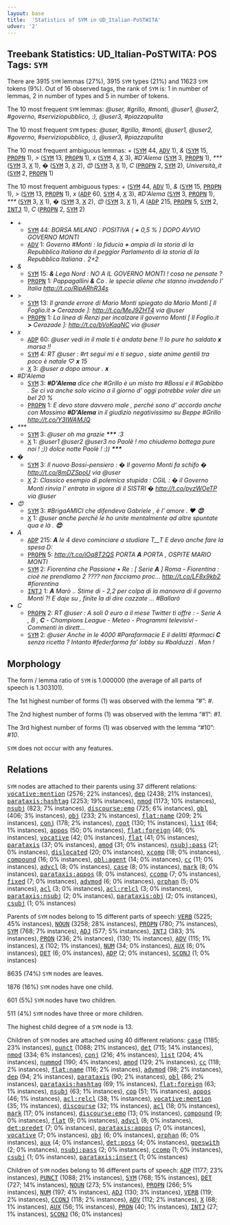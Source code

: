 ```yaml
---
layout: base
title:  'Statistics of SYM in UD_Italian-PoSTWITA'
udver: '2'
---
```


## Treebank Statistics: UD_Italian-PoSTWITA: POS Tags: `SYM`

There are 3915 `SYM` lemmas (27%), 3915 `SYM` types (21%) and 11623 `SYM` tokens (9%).
Out of 16 observed tags, the rank of `SYM` is: 1 in number of lemmas, 2 in number of types and 5 in number of tokens.

The 10 most frequent `SYM` lemmas: <em>@user, #grillo, #monti, @user1, @user2, #governo, #serviziopubblico, :), @user3, #piazzapulita</em>

The 10 most frequent `SYM` types:  <em>@user, #grillo, #monti, @user1, @user2, #governo, #serviziopubblico, :), @user3, #piazzapulita</em>

The 10 most frequent ambiguous lemmas: <em>+</em> (<tt><a href="it_postwita-pos-SYM.html">SYM</a></tt> 44, <tt><a href="it_postwita-pos-ADV.html">ADV</a></tt> 1), <em>&</em> (<tt><a href="it_postwita-pos-SYM.html">SYM</a></tt> 15, <tt><a href="it_postwita-pos-PROPN.html">PROPN</a></tt> 1), <em>></em> (<tt><a href="it_postwita-pos-SYM.html">SYM</a></tt> 13, <tt><a href="it_postwita-pos-PROPN.html">PROPN</a></tt> 1), <em>x</em> (<tt><a href="it_postwita-pos-SYM.html">SYM</a></tt> 4, <tt><a href="it_postwita-pos-X.html">X</a></tt> 3), <em>#D'Alema</em> (<tt><a href="it_postwita-pos-SYM.html">SYM</a></tt> 3, <tt><a href="it_postwita-pos-PROPN.html">PROPN</a></tt> 1), <em>***</em> (<tt><a href="it_postwita-pos-SYM.html">SYM</a></tt> 3, <tt><a href="it_postwita-pos-X.html">X</a></tt> 1), <em>�</em> (<tt><a href="it_postwita-pos-SYM.html">SYM</a></tt> 3, <tt><a href="it_postwita-pos-X.html">X</a></tt> 2), <em>😍</em> (<tt><a href="it_postwita-pos-SYM.html">SYM</a></tt> 3, <tt><a href="it_postwita-pos-X.html">X</a></tt> 1), <em>C</em> (<tt><a href="it_postwita-pos-PROPN.html">PROPN</a></tt> 2, <tt><a href="it_postwita-pos-SYM.html">SYM</a></tt> 2), <em>Università_it</em> (<tt><a href="it_postwita-pos-SYM.html">SYM</a></tt> 2, <tt><a href="it_postwita-pos-PROPN.html">PROPN</a></tt> 1)

The 10 most frequent ambiguous types:  <em>+</em> (<tt><a href="it_postwita-pos-SYM.html">SYM</a></tt> 44, <tt><a href="it_postwita-pos-ADV.html">ADV</a></tt> 1), <em>&</em> (<tt><a href="it_postwita-pos-SYM.html">SYM</a></tt> 15, <tt><a href="it_postwita-pos-PROPN.html">PROPN</a></tt> 1), <em>></em> (<tt><a href="it_postwita-pos-SYM.html">SYM</a></tt> 13, <tt><a href="it_postwita-pos-PROPN.html">PROPN</a></tt> 1), <em>x</em> (<tt><a href="it_postwita-pos-ADP.html">ADP</a></tt> 60, <tt><a href="it_postwita-pos-SYM.html">SYM</a></tt> 4, <tt><a href="it_postwita-pos-X.html">X</a></tt> 3), <em>#D'Alema</em> (<tt><a href="it_postwita-pos-SYM.html">SYM</a></tt> 3, <tt><a href="it_postwita-pos-PROPN.html">PROPN</a></tt> 1), <em>***</em> (<tt><a href="it_postwita-pos-SYM.html">SYM</a></tt> 3, <tt><a href="it_postwita-pos-X.html">X</a></tt> 1), <em>�</em> (<tt><a href="it_postwita-pos-SYM.html">SYM</a></tt> 3, <tt><a href="it_postwita-pos-X.html">X</a></tt> 2), <em>😍</em> (<tt><a href="it_postwita-pos-SYM.html">SYM</a></tt> 3, <tt><a href="it_postwita-pos-X.html">X</a></tt> 1), <em>A</em> (<tt><a href="it_postwita-pos-ADP.html">ADP</a></tt> 215, <tt><a href="it_postwita-pos-PROPN.html">PROPN</a></tt> 5, <tt><a href="it_postwita-pos-SYM.html">SYM</a></tt> 2, <tt><a href="it_postwita-pos-INTJ.html">INTJ</a></tt> 1), <em>C</em> (<tt><a href="it_postwita-pos-PROPN.html">PROPN</a></tt> 2, <tt><a href="it_postwita-pos-SYM.html">SYM</a></tt> 2)


* <em>+</em>
  * <tt><a href="it_postwita-pos-SYM.html">SYM</a></tt> 44: <em>BORSA MILANO : POSITIVA ( <b>+</b> 0,5 % ) DOPO AVVIO GOVERNO MONTI</em>
  * <tt><a href="it_postwita-pos-ADV.html">ADV</a></tt> 1: <em>Governo #Monti : la fiducia <b>+</b> ampia di la storia di la Repubblica Italiana da il peggior Parlamento di la storia di la Repubblica Italiana . 2+2</em>
* <em>&</em>
  * <tt><a href="it_postwita-pos-SYM.html">SYM</a></tt> 15: <em><b>&</b> Lega Nord : NO A IL GOVERNO MONTI ! cosa ne pensate ?</em>
  * <tt><a href="it_postwita-pos-PROPN.html">PROPN</a></tt> 1: <em>Pappagallini <b>&</b> Co . le specie aliene che stanno invadendo l' Italia http://t.co/RipARhR34s</em>
* <em>></em>
  * <tt><a href="it_postwita-pos-SYM.html">SYM</a></tt> 13: <em>Il grande errore di Mario Monti spiegato da Mario Monti [ Il Foglio.it <b>></b> Cerazade ]: http://t.co/MeJ9ZHT4 via @user</em>
  * <tt><a href="it_postwita-pos-PROPN.html">PROPN</a></tt> 1: <em>La linea di Renzi per incalzare il governo Monti [ Il Foglio.it <b>></b> Cerazade ]: http://t.co/bVoKqqNC via @user</em>
* <em>x</em>
  * <tt><a href="it_postwita-pos-ADP.html">ADP</a></tt> 60: <em>@user vedi in il male ti è andata bene !! Io pure ho saldato <b>x</b> marsa !!</em>
  * <tt><a href="it_postwita-pos-SYM.html">SYM</a></tt> 4: <em>RT @user : #rt segui mi e ti seguo , siate anime gentili tra poco è natale ♡ <b>x</b> 15</em>
  * <tt><a href="it_postwita-pos-X.html">X</a></tt> 3: <em>@user a dopo amour . <b>x</b></em>
* <em>#D'Alema</em>
  * <tt><a href="it_postwita-pos-SYM.html">SYM</a></tt> 3: <em><b>#D'Alema</b> dice che #Grillo è un misto tra #Bossi e il #Gabibbo . Se ci va anche solo vicino a il giorno d' oggi potrebbe voler dire un bel 20 %</em>
  * <tt><a href="it_postwita-pos-PROPN.html">PROPN</a></tt> 1: <em>E devo stare davvero male , perché sono d' accordo anche con Massimo <b>#D'Alema</b> in il giudizio negativissimo su Beppe #Grillo http://t.co/Y3IWAMJQ</em>
* <em>***</em>
  * <tt><a href="it_postwita-pos-SYM.html">SYM</a></tt> 3: <em>@user oh ma grazie <b>***</b> :3</em>
  * <tt><a href="it_postwita-pos-X.html">X</a></tt> 1: <em>@user1 @user2 @user3 no Paolè ! mo chiudemo bottega pure noi ! ;)) dolce notte Paolè ! :)) <b>***</b></em>
* <em>�</em>
  * <tt><a href="it_postwita-pos-SYM.html">SYM</a></tt> 3: <em>Il nuovo Bossi-pensiero : <b>�</b> Il governo Monti fa schifo <b>�</b> http://t.co/8mDZSpoU via @user</em>
  * <tt><a href="it_postwita-pos-X.html">X</a></tt> 2: <em>Classico esempio di polemica stupida : CGIL : <b>�</b> il Governo Monti rinvia l' entrata in vigore di il SISTRI <b>�</b> http://t.co/pyzWOeTP via @user</em>
* <em>😍</em>
  * <tt><a href="it_postwita-pos-SYM.html">SYM</a></tt> 3: <em>#BrigaAMICI che difendeva Gabriele , è l' amore . ❤ <b>😍</b></em>
  * <tt><a href="it_postwita-pos-X.html">X</a></tt> 1: <em>@user anche perché le ho unite mentalmente ad altre spuntate qua e là . <b>😍</b></em>
* <em>A</em>
  * <tt><a href="it_postwita-pos-ADP.html">ADP</a></tt> 215: <em><b>A</b> le 4 devo cominciare a studiare T__T E devo anche fare la spesa D:</em>
  * <tt><a href="it_postwita-pos-PROPN.html">PROPN</a></tt> 5: <em>http://t.co/iOq8T2QS PORTA <b>A</b> PORTA , OSPITE MARIO MONTI</em>
  * <tt><a href="it_postwita-pos-SYM.html">SYM</a></tt> 2: <em>Fiorentina che Passione • Re : [ Serie <b>A</b> ] Roma - Fiorentina : cioè ne prendiamo 2 ???? non facciamo proc... http://t.co/LF8x9kb2 #fiorentina</em>
  * <tt><a href="it_postwita-pos-INTJ.html">INTJ</a></tt> 1: <em><b>A</b> Marò .. Stime di - 2,2 per colpa di la manovra di il governo Monti ?! E daje su , finite la di dire cazzate ... #Ballarò</em>
* <em>C</em>
  * <tt><a href="it_postwita-pos-PROPN.html">PROPN</a></tt> 2: <em>RT @user : A soli 0 euro a il mese Twitter ti offre : - Serie A , B , <b>C</b> - Champions League - Meteo - Programmi televisivi - Commenti in dirett…</em>
  * <tt><a href="it_postwita-pos-SYM.html">SYM</a></tt> 2: <em>@user Anche in le 4000 #Parafarmacie E il delitti #farmaci <b>C</b> senza ricetta ? Intanto #federfarma fa' lobby su #balduzzi . Man !</em>

## Morphology

The form / lemma ratio of `SYM` is 1.000000 (the average of all parts of speech is 1.303101).

The 1st highest number of forms (1) was observed with the lemma “#”: <em>#</em>.

The 2nd highest number of forms (1) was observed with the lemma “#1”: <em>#1</em>.

The 3rd highest number of forms (1) was observed with the lemma “#10”: <em>#10</em>.

`SYM` does not occur with any features.


## Relations

`SYM` nodes are attached to their parents using 37 different relations: <tt><a href="it_postwita-dep-vocative-mention.html">vocative:mention</a></tt> (2576; 22% instances), <tt><a href="it_postwita-dep-dep.html">dep</a></tt> (2438; 21% instances), <tt><a href="it_postwita-dep-parataxis-hashtag.html">parataxis:hashtag</a></tt> (2253; 19% instances), <tt><a href="it_postwita-dep-nmod.html">nmod</a></tt> (1173; 10% instances), <tt><a href="it_postwita-dep-nsubj.html">nsubj</a></tt> (823; 7% instances), <tt><a href="it_postwita-dep-discourse-emo.html">discourse:emo</a></tt> (725; 6% instances), <tt><a href="it_postwita-dep-obl.html">obl</a></tt> (406; 3% instances), <tt><a href="it_postwita-dep-obj.html">obj</a></tt> (233; 2% instances), <tt><a href="it_postwita-dep-flat-name.html">flat:name</a></tt> (209; 2% instances), <tt><a href="it_postwita-dep-conj.html">conj</a></tt> (178; 2% instances), <tt><a href="it_postwita-dep-root.html">root</a></tt> (130; 1% instances), <tt><a href="it_postwita-dep-list.html">list</a></tt> (64; 1% instances), <tt><a href="it_postwita-dep-appos.html">appos</a></tt> (50; 0% instances), <tt><a href="it_postwita-dep-flat-foreign.html">flat:foreign</a></tt> (46; 0% instances), <tt><a href="it_postwita-dep-vocative.html">vocative</a></tt> (42; 0% instances), <tt><a href="it_postwita-dep-flat.html">flat</a></tt> (41; 0% instances), <tt><a href="it_postwita-dep-parataxis.html">parataxis</a></tt> (37; 0% instances), <tt><a href="it_postwita-dep-amod.html">amod</a></tt> (31; 0% instances), <tt><a href="it_postwita-dep-nsubj-pass.html">nsubj:pass</a></tt> (21; 0% instances), <tt><a href="it_postwita-dep-dislocated.html">dislocated</a></tt> (20; 0% instances), <tt><a href="it_postwita-dep-xcomp.html">xcomp</a></tt> (18; 0% instances), <tt><a href="it_postwita-dep-compound.html">compound</a></tt> (16; 0% instances), <tt><a href="it_postwita-dep-obl-agent.html">obl:agent</a></tt> (14; 0% instances), <tt><a href="it_postwita-dep-cc.html">cc</a></tt> (11; 0% instances), <tt><a href="it_postwita-dep-advcl.html">advcl</a></tt> (8; 0% instances), <tt><a href="it_postwita-dep-case.html">case</a></tt> (8; 0% instances), <tt><a href="it_postwita-dep-mark.html">mark</a></tt> (8; 0% instances), <tt><a href="it_postwita-dep-parataxis-appos.html">parataxis:appos</a></tt> (8; 0% instances), <tt><a href="it_postwita-dep-ccomp.html">ccomp</a></tt> (7; 0% instances), <tt><a href="it_postwita-dep-fixed.html">fixed</a></tt> (7; 0% instances), <tt><a href="it_postwita-dep-advmod.html">advmod</a></tt> (6; 0% instances), <tt><a href="it_postwita-dep-orphan.html">orphan</a></tt> (5; 0% instances), <tt><a href="it_postwita-dep-acl.html">acl</a></tt> (3; 0% instances), <tt><a href="it_postwita-dep-acl-relcl.html">acl:relcl</a></tt> (3; 0% instances), <tt><a href="it_postwita-dep-parataxis-nsubj.html">parataxis:nsubj</a></tt> (2; 0% instances), <tt><a href="it_postwita-dep-parataxis-obj.html">parataxis:obj</a></tt> (2; 0% instances), <tt><a href="it_postwita-dep-csubj.html">csubj</a></tt> (1; 0% instances)

Parents of `SYM` nodes belong to 15 different parts of speech: <tt><a href="it_postwita-pos-VERB.html">VERB</a></tt> (5225; 45% instances), <tt><a href="it_postwita-pos-NOUN.html">NOUN</a></tt> (3258; 28% instances), <tt><a href="it_postwita-pos-PROPN.html">PROPN</a></tt> (780; 7% instances), <tt><a href="it_postwita-pos-SYM.html">SYM</a></tt> (768; 7% instances), <tt><a href="it_postwita-pos-ADJ.html">ADJ</a></tt> (577; 5% instances), <tt><a href="it_postwita-pos-INTJ.html">INTJ</a></tt> (383; 3% instances), <tt><a href="it_postwita-pos-PRON.html">PRON</a></tt> (236; 2% instances),  (130; 1% instances), <tt><a href="it_postwita-pos-ADV.html">ADV</a></tt> (115; 1% instances), <tt><a href="it_postwita-pos-X.html">X</a></tt> (102; 1% instances), <tt><a href="it_postwita-pos-NUM.html">NUM</a></tt> (34; 0% instances), <tt><a href="it_postwita-pos-AUX.html">AUX</a></tt> (6; 0% instances), <tt><a href="it_postwita-pos-DET.html">DET</a></tt> (6; 0% instances), <tt><a href="it_postwita-pos-ADP.html">ADP</a></tt> (2; 0% instances), <tt><a href="it_postwita-pos-SCONJ.html">SCONJ</a></tt> (1; 0% instances)

8635 (74%) `SYM` nodes are leaves.

1876 (16%) `SYM` nodes have one child.

601 (5%) `SYM` nodes have two children.

511 (4%) `SYM` nodes have three or more children.

The highest child degree of a `SYM` node is 13.

Children of `SYM` nodes are attached using 40 different relations: <tt><a href="it_postwita-dep-case.html">case</a></tt> (1185; 23% instances), <tt><a href="it_postwita-dep-punct.html">punct</a></tt> (1088; 21% instances), <tt><a href="it_postwita-dep-det.html">det</a></tt> (715; 14% instances), <tt><a href="it_postwita-dep-nmod.html">nmod</a></tt> (334; 6% instances), <tt><a href="it_postwita-dep-conj.html">conj</a></tt> (216; 4% instances), <tt><a href="it_postwita-dep-list.html">list</a></tt> (204; 4% instances), <tt><a href="it_postwita-dep-nummod.html">nummod</a></tt> (190; 4% instances), <tt><a href="it_postwita-dep-amod.html">amod</a></tt> (129; 2% instances), <tt><a href="it_postwita-dep-cc.html">cc</a></tt> (118; 2% instances), <tt><a href="it_postwita-dep-flat-name.html">flat:name</a></tt> (116; 2% instances), <tt><a href="it_postwita-dep-advmod.html">advmod</a></tt> (98; 2% instances), <tt><a href="it_postwita-dep-dep.html">dep</a></tt> (94; 2% instances), <tt><a href="it_postwita-dep-parataxis.html">parataxis</a></tt> (90; 2% instances), <tt><a href="it_postwita-dep-obl.html">obl</a></tt> (86; 2% instances), <tt><a href="it_postwita-dep-parataxis-hashtag.html">parataxis:hashtag</a></tt> (69; 1% instances), <tt><a href="it_postwita-dep-flat-foreign.html">flat:foreign</a></tt> (63; 1% instances), <tt><a href="it_postwita-dep-nsubj.html">nsubj</a></tt> (63; 1% instances), <tt><a href="it_postwita-dep-cop.html">cop</a></tt> (51; 1% instances), <tt><a href="it_postwita-dep-appos.html">appos</a></tt> (46; 1% instances), <tt><a href="it_postwita-dep-acl-relcl.html">acl:relcl</a></tt> (38; 1% instances), <tt><a href="it_postwita-dep-vocative-mention.html">vocative:mention</a></tt> (35; 1% instances), <tt><a href="it_postwita-dep-discourse.html">discourse</a></tt> (32; 1% instances), <tt><a href="it_postwita-dep-acl.html">acl</a></tt> (18; 0% instances), <tt><a href="it_postwita-dep-mark.html">mark</a></tt> (17; 0% instances), <tt><a href="it_postwita-dep-discourse-emo.html">discourse:emo</a></tt> (13; 0% instances), <tt><a href="it_postwita-dep-compound.html">compound</a></tt> (9; 0% instances), <tt><a href="it_postwita-dep-flat.html">flat</a></tt> (9; 0% instances), <tt><a href="it_postwita-dep-advcl.html">advcl</a></tt> (8; 0% instances), <tt><a href="it_postwita-dep-det-predet.html">det:predet</a></tt> (7; 0% instances), <tt><a href="it_postwita-dep-parataxis-appos.html">parataxis:appos</a></tt> (7; 0% instances), <tt><a href="it_postwita-dep-vocative.html">vocative</a></tt> (7; 0% instances), <tt><a href="it_postwita-dep-obj.html">obj</a></tt> (6; 0% instances), <tt><a href="it_postwita-dep-orphan.html">orphan</a></tt> (6; 0% instances), <tt><a href="it_postwita-dep-aux.html">aux</a></tt> (4; 0% instances), <tt><a href="it_postwita-dep-det-poss.html">det:poss</a></tt> (4; 0% instances), <tt><a href="it_postwita-dep-goeswith.html">goeswith</a></tt> (2; 0% instances), <tt><a href="it_postwita-dep-nsubj-pass.html">nsubj:pass</a></tt> (2; 0% instances), <tt><a href="it_postwita-dep-ccomp.html">ccomp</a></tt> (1; 0% instances), <tt><a href="it_postwita-dep-csubj.html">csubj</a></tt> (1; 0% instances), <tt><a href="it_postwita-dep-parataxis-insert.html">parataxis:insert</a></tt> (1; 0% instances)

Children of `SYM` nodes belong to 16 different parts of speech: <tt><a href="it_postwita-pos-ADP.html">ADP</a></tt> (1177; 23% instances), <tt><a href="it_postwita-pos-PUNCT.html">PUNCT</a></tt> (1088; 21% instances), <tt><a href="it_postwita-pos-SYM.html">SYM</a></tt> (768; 15% instances), <tt><a href="it_postwita-pos-DET.html">DET</a></tt> (727; 14% instances), <tt><a href="it_postwita-pos-NOUN.html">NOUN</a></tt> (273; 5% instances), <tt><a href="it_postwita-pos-PROPN.html">PROPN</a></tt> (266; 5% instances), <tt><a href="it_postwita-pos-NUM.html">NUM</a></tt> (197; 4% instances), <tt><a href="it_postwita-pos-ADJ.html">ADJ</a></tt> (130; 3% instances), <tt><a href="it_postwita-pos-VERB.html">VERB</a></tt> (119; 2% instances), <tt><a href="it_postwita-pos-CCONJ.html">CCONJ</a></tt> (118; 2% instances), <tt><a href="it_postwita-pos-ADV.html">ADV</a></tt> (112; 2% instances), <tt><a href="it_postwita-pos-X.html">X</a></tt> (68; 1% instances), <tt><a href="it_postwita-pos-AUX.html">AUX</a></tt> (56; 1% instances), <tt><a href="it_postwita-pos-PRON.html">PRON</a></tt> (40; 1% instances), <tt><a href="it_postwita-pos-INTJ.html">INTJ</a></tt> (27; 1% instances), <tt><a href="it_postwita-pos-SCONJ.html">SCONJ</a></tt> (16; 0% instances)


